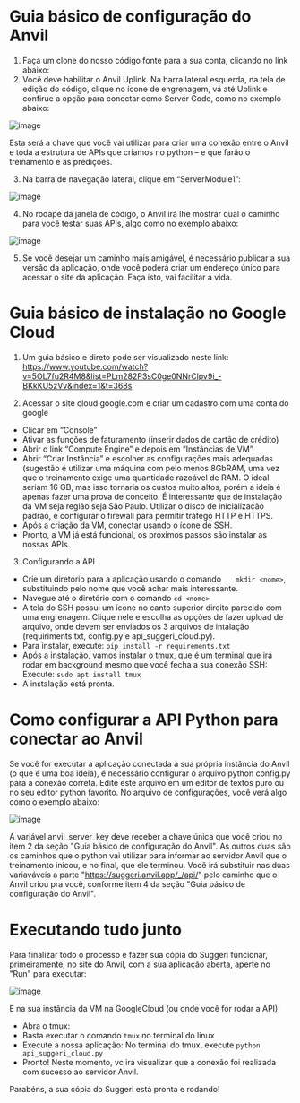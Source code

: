 # Guia básico de configuração do Anvil

1)	Faça um clone do nosso código fonte para a sua conta, clicando no link abaixo:
2)	Você deve habilitar o Anvil Uplink. Na barra lateral esquerda, na tela de edição do código, clique no ícone de engrenagem, vá até Uplink e confirue a opção para conectar como Server Code, como no exemplo abaixo:

![image](https://user-images.githubusercontent.com/56764603/135187747-f738b747-15b7-4d69-a316-fe9743eaff41.png)

 
Esta será a chave que você vai utilizar para criar uma conexão entre o Anvil e toda a estrutura de APIs que criamos no python – e que farão o treinamento e as predições.

3)	Na barra de navegação lateral, clique em “ServerModule1”:

![image](https://user-images.githubusercontent.com/56764603/135187793-925ba1f2-002f-4be7-b80b-6d0d19de928e.png)

 

4)	No rodapé da janela de código, o Anvil irá lhe mostrar qual o caminho para você testar suas APIs, algo como no exemplo abaixo:

![image](https://user-images.githubusercontent.com/56764603/135187807-2f208023-e2c3-4203-a23d-e918dd75de0c.png)

 
 
5)	Se você desejar um caminho mais amigável, é necessário publicar a sua versão da aplicação, onde você poderá criar um endereço único para acessar o site da aplicação. Faça isto, vai facilitar a vida.

# Guia básico de instalação no Google Cloud

1)	Um guia básico e direto pode ser visualizado neste link: https://www.youtube.com/watch?v=5OL7fu2R4M8&list=PLm282P3sC0ge0NNrClpv9i_-BKkKU5zVv&index=1&t=368s

2)	Acessar o site cloud.google.com e criar um cadastro com uma conta do google
* Clicar em “Console”
* Ativar as funções de faturamento (inserir dados de cartão de crédito)
* Abrir o link “Compute Engine” e depois em “Instâncias de VM”
* Abrir “Criar Instância” e escolher as configurações mais adequadas (sugestão é utilizar uma máquina com pelo menos 8GbRAM, uma vez que o treinamento exige uma quantidade razoável de RAM. O ideal seriam 16 GB, mas isso tornaria os custos muito altos, porém a ideia é apenas fazer uma prova de conceito. É interessante que de instalação da VM seja região seja São Paulo. Utilizar o disco  de inicialização padrão, e configurar o firewall para permitir tráfego HTTP e HTTPS. 
* Após a criação da VM, conectar usando o ícone de SSH.
* Pronto, a VM já está funcional, os próximos passos são instalar as nossas APIs.

3)	Configurando a API
* Crie um diretório para a aplicação usando o comando ```	mkdir <nome>```, substituindo <nome> pelo nome que você achar mais interessante.
*	Navegue até o diretório com o comando ```cd <nome>```
*	A tela do SSH possui um ícone no canto superior direito parecido com uma engrenagem. Clique nele e escolha as opções de fazer upload de arquivo, onde devem ser enviados os 3 arquivos de intalação (requiriments.txt, config.py e api_suggeri_cloud.py).
*	Para instalar, execute:
```pip install -r requirements.txt```
*	Após a instalação, vamos instalar o tmux, que é um terminal que irá rodar em background mesmo que você fecha a sua conexão SSH: Execute: ```sudo apt install tmux```
*	A instalação está pronta.

# Como configurar a API Python para conectar ao Anvil

Se você for executar a aplicação conectada à sua própria instância do Anvil (o que é uma boa ideia), é necessário configurar o arquivo python config.py para a conexão correta.
Edite este arquivo em um editor de textos puro ou no seu editor python favorito.
No arquivo de configurações, você verá algo como o exemplo abaixo:
 
![image](https://user-images.githubusercontent.com/56764603/135675180-9431b34b-cf05-4a69-88d4-7a48fa6e9aa5.png)

 
A variável anvil_server_key deve receber a chave única que você criou no item 2 da seção "Guia básico de configuração do Anvil".
As outros duas são os caminhos que o python vai utilizar para informar ao servidor Anvil que o treinamento inicou, e no final, que ele terminou. Você irá substituir nas duas variaváveis a parte "https://suggeri.anvil.app/_/api/" pelo caminho que o Anvil criou pra você, conforme item 4 da seção "Guia básico de configuração do Anvil".
 



# Executando tudo junto
 
Para finalizar todo o processo e fazer sua cópia do Suggeri funcionar, primeiramente, no site do Anvil, com a sua aplicação aberta, aperte no "Run" para executar:
 
 ![image](https://user-images.githubusercontent.com/56764603/135677155-e8593d52-7842-4385-8b00-6f7c1c901e09.png)

 
E na sua instância da VM na GoogleCloud (ou onde você for rodar a API):
*	Abra o tmux:
*	Basta executar o comando ```tmux``` no terminal do linux
*	Execute a nossa aplicação: No terminal do tmux, execute ```python api_suggeri_cloud.py```
*	Pronto! Neste momento, vc irá visualizar que a conexão foi realizada com sucesso ao servidor Anvil.

 Parabéns, a sua cópia do Suggeri está pronta e rodando!
